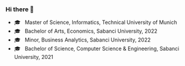 ### Hi there 👋

* :mortar_board: &nbsp; Master of Science, Informatics, Technical University of Munich
* :mortar_board: &nbsp; Bachelor of Arts, Economics, Sabanci University, 2022
* :mortar_board: &nbsp; Minor, Business Analytics, Sabanci University, 2022
* :mortar_board: &nbsp; Bachelor of Science, Computer Science & Engineering, Sabanci University, 2021
